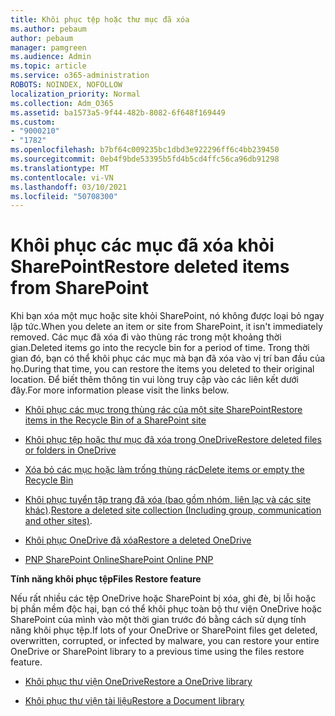 ```yaml
---
title: Khôi phục tệp hoặc thư mục đã xóa
ms.author: pebaum
author: pebaum
manager: pamgreen
ms.audience: Admin
ms.topic: article
ms.service: o365-administration
ROBOTS: NOINDEX, NOFOLLOW
localization_priority: Normal
ms.collection: Adm_O365
ms.assetid: ba1573a5-9f44-482b-8082-6f648f169449
ms.custom:
- "9000210"
- "1782"
ms.openlocfilehash: b7bf64c009235bc1dbd3e922296ff6c4bb239450
ms.sourcegitcommit: 0eb4f9bde53395b5fd4b5cd4ffc56ca96db91298
ms.translationtype: MT
ms.contentlocale: vi-VN
ms.lasthandoff: 03/10/2021
ms.locfileid: "50708300"
---
```

# <a name="restore-deleted-items-from-sharepoint"></a><span data-ttu-id="12632-102">Khôi phục các mục đã xóa khỏi SharePoint</span><span class="sxs-lookup"><span data-stu-id="12632-102">Restore deleted items from SharePoint</span></span>

<span data-ttu-id="12632-103">Khi bạn xóa một mục hoặc site khỏi SharePoint, nó không được loại bỏ ngay lập tức.</span><span class="sxs-lookup"><span data-stu-id="12632-103">When you delete an item or site from SharePoint, it isn't immediately removed.</span></span> <span data-ttu-id="12632-104">Các mục đã xóa đi vào thùng rác trong một khoảng thời gian.</span><span class="sxs-lookup"><span data-stu-id="12632-104">Deleted items go into the recycle bin for a period of time.</span></span> <span data-ttu-id="12632-105">Trong thời gian đó, bạn có thể khôi phục các mục mà bạn đã xóa vào vị trí ban đầu của họ.</span><span class="sxs-lookup"><span data-stu-id="12632-105">During that time, you can restore the items you deleted to their original location.</span></span> <span data-ttu-id="12632-106">Để biết thêm thông tin vui lòng truy cập vào các liên kết dưới đây.</span><span class="sxs-lookup"><span data-stu-id="12632-106">For more information please visit the links below.</span></span>

- [<span data-ttu-id="12632-107">Khôi phục các mục trong thùng rác của một site SharePoint</span><span class="sxs-lookup"><span data-stu-id="12632-107">Restore items in the Recycle Bin of a SharePoint site</span></span>](https://support.microsoft.com/office/restore-items-in-the-recycle-bin-that-were-deleted-from-sharepoint-or-teams-6df466b6-55f2-4898-8d6e-c0dff851a0be)

- [<span data-ttu-id="12632-108">Khôi phục tệp hoặc thư mục đã xóa trong OneDrive</span><span class="sxs-lookup"><span data-stu-id="12632-108">Restore deleted files or folders in OneDrive</span></span>](https://support.office.com/article/Restore-deleted-files-or-folders-in-OneDrive-949ada80-0026-4db3-a953-c99083e6a84f)

- [<span data-ttu-id="12632-109">Xóa bỏ các mục hoặc làm trống thùng rác</span><span class="sxs-lookup"><span data-stu-id="12632-109">Delete items or empty the Recycle Bin</span></span>](https://support.office.com/article/delete-items-or-empty-the-recycle-bin-of-a-sharepoint-site-2e713599-d13e-40d6-96dc-66f0a366f74e#ID0EAADAAA=Online)

- <span data-ttu-id="12632-110">[Khôi phục tuyển tập trang đã xóa (bao gồm nhóm, liên lạc và các site khác)](https://docs.microsoft.com/sharepoint/restore-deleted-site-collection ).</span><span class="sxs-lookup"><span data-stu-id="12632-110">[Restore a deleted site collection (Including group, communication and other sites)](https://docs.microsoft.com/sharepoint/restore-deleted-site-collection ).</span></span>

- [<span data-ttu-id="12632-111">Khôi phục OneDrive đã xóa</span><span class="sxs-lookup"><span data-stu-id="12632-111">Restore a deleted OneDrive</span></span>](https://docs.microsoft.com/onedrive/restore-deleted-onedrive)

- [<span data-ttu-id="12632-112">PNP SharePoint Online</span><span class="sxs-lookup"><span data-stu-id="12632-112">SharePoint Online PNP</span></span>](https://docs.microsoft.com/powershell/sharepoint/sharepoint-pnp/sharepoint-pnp-cmdlets?view=sharepoint-ps)

<span data-ttu-id="12632-113">**Tính năng khôi phục tệp**</span><span class="sxs-lookup"><span data-stu-id="12632-113">**Files Restore feature**</span></span>

<span data-ttu-id="12632-114">Nếu rất nhiều các tệp OneDrive hoặc SharePoint bị xóa, ghi đè, bị lỗi hoặc bị phần mềm độc hại, bạn có thể khôi phục toàn bộ thư viện OneDrive hoặc SharePoint của mình vào một thời gian trước đó bằng cách sử dụng tính năng khôi phục tệp.</span><span class="sxs-lookup"><span data-stu-id="12632-114">If lots of your OneDrive or SharePoint files get deleted, overwritten, corrupted, or infected by malware, you can restore your entire OneDrive or SharePoint library to a previous time using the files restore feature.</span></span>

- [<span data-ttu-id="12632-115">Khôi phục thư viện OneDrive</span><span class="sxs-lookup"><span data-stu-id="12632-115">Restore a OneDrive library</span></span>](https://support.office.com/article/restore-your-onedrive-fa231298-759d-41cf-bcd0-25ac53eb8a150)

- [<span data-ttu-id="12632-116">Khôi phục thư viện tài liệu</span><span class="sxs-lookup"><span data-stu-id="12632-116">Restore a Document library</span></span>](https://support.office.com/article/restore-a-document-library-317791c3-8bd0-4dfd-8254-3ca90883d39a)
